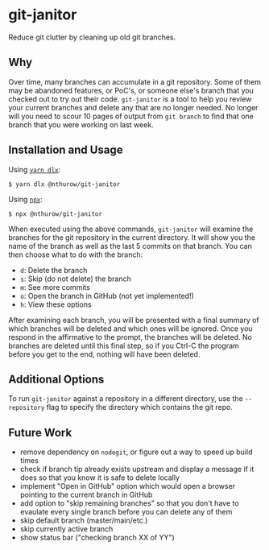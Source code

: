 # git-janitor

Reduce git clutter by cleaning up old git branches.

## Why

Over time, many branches can accumulate in a git repository.  Some of them may be abandoned features, or PoC's, or someone else's branch that you checked out to try out their code.  `git-janitor` is a tool to help you review your current branches and delete any that are no longer needed.  No longer will you need to scour 10 pages of output from `git branch` to find that one branch that you were working on last week.

## Installation and Usage

Using [`yarn dlx`](https://yarnpkg.com/cli/dlx):

```
$ yarn dlx @nthurow/git-janitor
```

Using [`npx`](https://docs.npmjs.com/cli/v8/commands/npx):

```
$ npx @nthurow/git-janitor
```

When executed using the above commands, `git-janitor` will examine the branches for the git repository in the current directory.  It will show you the name of the branch as well as the last 5 commits on that branch.  You can then choose what to do with the branch:

- `d`: Delete the branch
- `s`: Skip (do not delete) the branch
- `m`: See more commits
- `o`: Open the branch in GitHub (not yet implemented!)
- `h`: View these options

After examining each branch, you will be presented with a final summary of which branches will be deleted and which ones will be ignored.  Once you respond in the affirmative to the prompt, the branches will be deleted.  No branches are deleted until this final step, so if you Ctrl-C the program before you get to the end, nothing will have been deleted.

## Additional Options

To run `git-janitor` against a repository in a different directory, use the `--repository` flag to specify the directory which contains the git repo.

## Future Work

- remove dependency on `nodegit`, or figure out a way to speed up build times
- check if branch tip already exists upstream and display a message if it does so that you know it is safe to delete locally
- implement "Open in GitHub" option which would open a browser pointing to the current branch in GitHub
- add option to "skip remaining branches" so that you don't have to evaulate every single branch before you can delete any of them
- skip default branch (master/main/etc.)
- skip currently active branch
- show status bar ("checking branch XX of YY")
